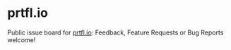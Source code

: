 # prtfl.io
Public issue board for [prtfl.io](https://prtfl.io): Feedback, Feature Requests or Bug Reports welcome!
